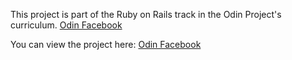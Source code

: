 This project is part of the Ruby on Rails track in the Odin Project's curriculum. <a href="http://www.theodinproject.com/courses/ruby-on-rails/lessons/final-project">Odin Facebook</a>

You can view the project here: <a href="https://nameless-escarpment-82289.herokuapp.com/">Odin Facebook</a>
